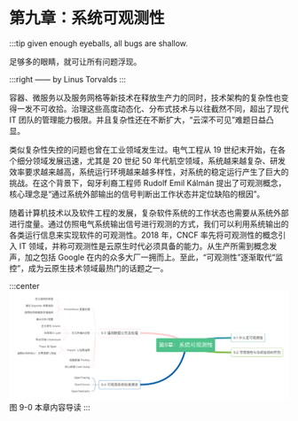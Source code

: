 # 第九章：系统可观测性
:::tip <a/>
given enough eyeballs, all bugs are shallow.

足够多的眼睛，就可让所有问题浮现。

:::right
—— by Linus Torvalds
:::

容器、微服务以及服务网格等新技术在释放生产力的同时，技术架构的复杂性也变得一发不可收拾。治理这些高度动态化、分布式技术与以往截然不同，超出了现代 IT 团队的管理能力极限。并且复杂性还在不断扩大，“云深不可见”难题日益凸显。

类似复杂性失控的问题也曾在工业领域发生过。电气工程从 19 世纪末开始，在各个细分领域发展迅速，尤其是 20 世纪 50 年代航空领域，系统越来越复杂、研发效率要求越来越高，系统运行环境越来越多样性，对系统的稳定运行产生了巨大的挑战。在这个背景下，匈牙利裔工程师 Rudolf Emil Kálmán 提出了可观测概念，核心理念是“通过系统外部输出的信号判断出工作状态并定位缺陷的根因”。

随着计算机技术以及软件工程的发展，复杂软件系统的工作状态也需要从系统外部进行度量。通过仿照电气系统输出信号进行观测的方式，我们可以利用系统输出的各类运行信息来实现软件的可观测性。2018 年，CNCF 率先将可观测性的概念引入 IT 领域，并称可观测性是云原生时代必须具备的能力。从生产所需到概念发声，加之包括 Google 在内的众多大厂一拥而上。至此，“可观测性”逐渐取代“监控”，成为云原生技术领域最热门的话题之一。

:::center
  ![](../assets/observability.png)<br/>
  图 9-0 本章内容导读
:::

